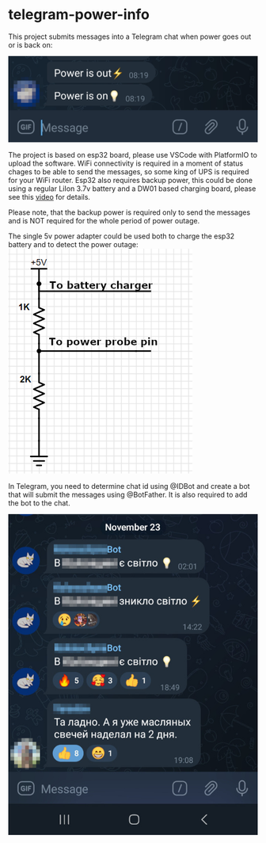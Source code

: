 # telegram-power-info
This project submits messages into a Telegram chat when power goes out or is back on:

![chat](tg.jpg)

The project is based on esp32 board, please use VSCode with PlatformIO to upload the software.
WiFi connectivity is required in a moment of status chages to be able to send the messages,
so some king of UPS is required for your WiFi router. Esp32 also requires backup power, 
this could be done using a regular LiIon 3.7v battery and a DW01 based charging board, please see this
[video](https://www.youtube.com/watch?v=Lk__xTxLlY0) for details.

Please note, that the backup power is required only to send the messages and is NOT required for the
whole period of power outage.

The single 5v power adapter could be used both to charge the esp32 battery and to detect the power outage:
![schematic](schematic.png)

In Telegram, you need to determine chat id using @IDBot and create a bot that will submit the messages using @BotFather.
It is also required to add the bot to the chat.

![chat](reallife.jpg)
